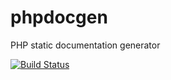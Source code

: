# phpdocgen
PHP static documentation generator

[![Build Status](https://travis-ci.org/0x00-dev/phpdocgen.svg?branch=release)](https://travis-ci.org/0x00-dev/phpdocgen)
